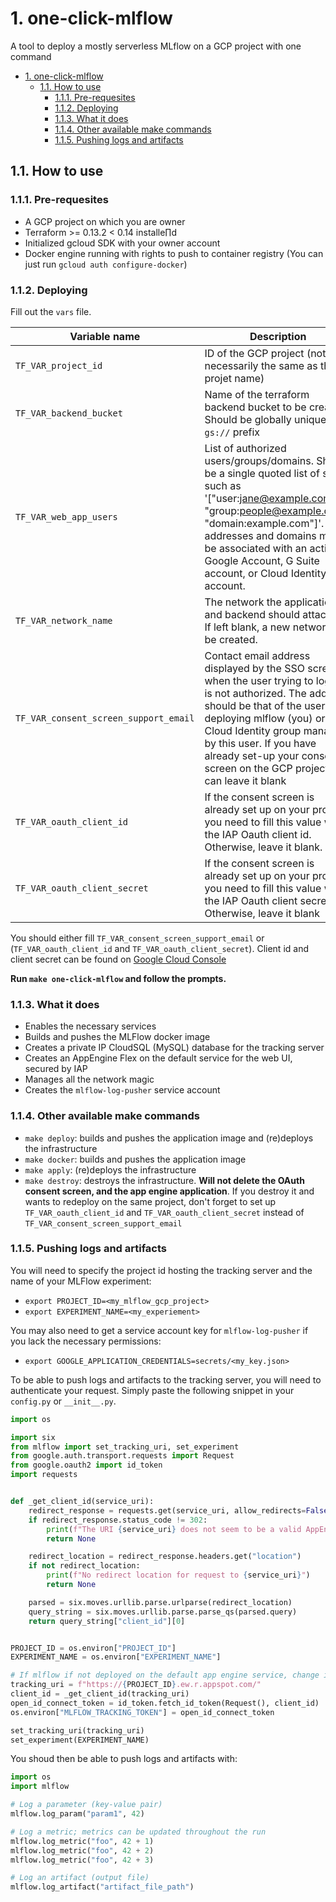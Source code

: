 # 1. one-click-mlflow
A tool to deploy a mostly serverless MLflow on a GCP project with one command

- [1. one-click-mlflow](#1-one-click-mlflow)
  - [1.1. How to use](#11-how-to-use)
    - [1.1.1. Pre-requesites](#111-pre-requesites)
    - [1.1.2. Deploying](#112-deploying)
    - [1.1.3. What it does](#113-what-it-does)
    - [1.1.4. Other available make commands](#114-other-available-make-commands)
    - [1.1.5. Pushing logs and artifacts](#115-pushing-logs-and-artifacts)



## 1.1. How to use

### 1.1.1. Pre-requesites
- A GCP project on which you are owner
- Terraform >= 0.13.2 < 0.14 installe∏d
- Initialized gcloud SDK with your owner account
- Docker engine running with rights to push to container registry (You can just run `gcloud auth configure-docker`)

### 1.1.2. Deploying
Fill out the `vars` file.

|Variable name|Description|
|---|---| 
|`TF_VAR_project_id`|ID of the GCP project (not necessarily the same as the projet name)|
|`TF_VAR_backend_bucket`|Name of the terraform backend bucket to be created. Should be globally unique. No `gs://` prefix|
|`TF_VAR_web_app_users`|List of authorized users/groups/domains. Should be a single quoted list of string such as '["user:jane@example.com", "group:people@example.com", "domain:example.com"]'. Email addresses and domains must be associated with an active Google Account, G Suite account, or Cloud Identity account.|
|`TF_VAR_network_name`|The network the application and backend should attach to. If left blank, a new network will be created.|
|`TF_VAR_consent_screen_support_email`|Contact email address displayed by the SSO screen when the user trying to log in is not authorized. The address should be that of the user deploying mlflow (you) or a Cloud Identity group managed by this user. If you have already set-up your consent screen on the GCP project you can leave it blank|
|`TF_VAR_oauth_client_id`|If the consent screen is already set up on your project, you need to fill this value with the IAP Oauth client id. Otherwise, leave it blank.|
|`TF_VAR_oauth_client_secret`|If the consent screen is already set up on your project, you need to fill this value with the IAP Oauth client secret. Otherwise, leave it blank|

You should either fill `TF_VAR_consent_screen_support_email` or (`TF_VAR_oauth_client_id` and `TF_VAR_oauth_client_secret`). Client id and client secret can be found on [Google Cloud Console](https://console.cloud.google.com/apis/credentials)

**Run `make one-click-mlflow` and follow the prompts.**


### 1.1.3. What it does
- Enables the necessary services
- Builds and pushes the MLFlow docker image
- Creates a private IP CloudSQL (MySQL) database for the tracking server
- Creates an AppEngine Flex  on the default service for the web UI, secured by IAP
- Manages all the network magic
- Creates the `mlflow-log-pusher` service account

### 1.1.4. Other available make commands
- `make deploy`: builds and pushes the application image and (re)deploys the infrastructure
- `make docker`: builds and pushes the application image
- `make apply`: (re)deploys the infrastructure
- `make destroy`: destroys the infrastructure. **Will not delete the OAuth consent screen, and the app engine application**. If you destroy it and wants to redeploy on the same project, don't forget to set up `TF_VAR_oauth_client_id` and `TF_VAR_oauth_client_secret` instead of `TF_VAR_consent_screen_support_email`


### 1.1.5. Pushing logs and artifacts

You will need to specify the project id hosting the tracking server and the name of your MLFlow experiment:
- `export PROJECT_ID=<my_mlflow_gcp_project>`
- `export EXPERIMENT_NAME=<my_experiement>`

You may also need to get a service account key for `mlflow-log-pusher` if you lack the necessary permissions:
- `export GOOGLE_APPLICATION_CREDENTIALS=secrets/<my_key.json>`

To be able to push logs and artifacts to the tracking server, you will need to authenticate your request.
Simply paste the following snippet in your `config.py` or `__init__.py`.

````python
import os

import six
from mlflow import set_tracking_uri, set_experiment
from google.auth.transport.requests import Request
from google.oauth2 import id_token
import requests


def _get_client_id(service_uri):
    redirect_response = requests.get(service_uri, allow_redirects=False)
    if redirect_response.status_code != 302:
        print(f"The URI {service_uri} does not seem to be a valid AppEngine endpoint.")
        return None

    redirect_location = redirect_response.headers.get("location")
    if not redirect_location:
        print(f"No redirect location for request to {service_uri}")
        return None

    parsed = six.moves.urllib.parse.urlparse(redirect_location)
    query_string = six.moves.urllib.parse.parse_qs(parsed.query)
    return query_string["client_id"][0]


PROJECT_ID = os.environ["PROJECT_ID"]
EXPERIMENT_NAME = os.environ["EXPERIMENT_NAME"]

# If mlflow if not deployed on the default app engine service, change it with the url of your service <!-- omit in toc --> 
tracking_uri = f"https://{PROJECT_ID}.ew.r.appspot.com/"
client_id = _get_client_id(tracking_uri)
open_id_connect_token = id_token.fetch_id_token(Request(), client_id)
os.environ["MLFLOW_TRACKING_TOKEN"] = open_id_connect_token

set_tracking_uri(tracking_uri)
set_experiment(EXPERIMENT_NAME)
````

You shoud then be able to push logs and artifacts with:
```python
import os
import mlflow

# Log a parameter (key-value pair)
mlflow.log_param("param1", 42)

# Log a metric; metrics can be updated throughout the run
mlflow.log_metric("foo", 42 + 1)
mlflow.log_metric("foo", 42 + 2)
mlflow.log_metric("foo", 42 + 3)

# Log an artifact (output file)
mlflow.log_artifact("artifact_file_path")

```

